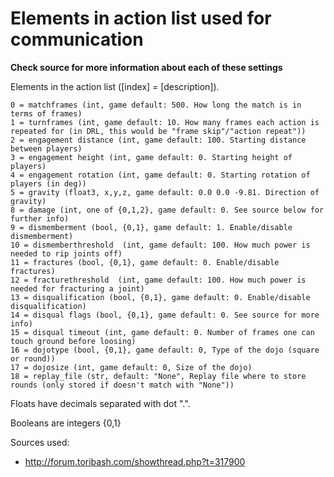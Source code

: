 Elements in action list used for communication
==============================================

**Check source for more information about each of these settings**

Elements in the action list ([index] = [description]).
```
0 = matchframes (int, game default: 500. How long the match is in terms of frames)
1 = turnframes (int, game default: 10. How many frames each action is repeated for (in DRL, this would be "frame skip"/"action repeat"))
2 = engagement distance (int, game default: 100. Starting distance between players)
3 = engagement height (int, game default: 0. Starting height of players)
4 = engagement rotation (int, game default: 0. Starting rotation of players (in deg))
5 = gravity (float3, x,y,z, game default: 0.0 0.0 -9.81. Direction of gravity)
8 = damage (int, one of {0,1,2}, game default: 0. See source below for further info)
9 = dismemberment (bool, {0,1}, game default: 1. Enable/disable dismemberment)
10 = dismemberthreshold  (int, game default: 100. How much power is needed to rip joints off)
11 = fractures (bool, {0,1}, game default: 0. Enable/disable fractures)
12 = fracturethreshold  (int, game default: 100. How much power is needed for fracturing a joint)
13 = disqualification (bool, {0,1}, game default: 0. Enable/disable disqualification)
14 = disqual flags (bool, {0,1}, game default: 0. See source for more info)
15 = disqual timeout (int, game default: 0. Number of frames one can touch ground before loosing)
16 = dojotype (bool, {0,1}, game default: 0, Type of the dojo (square or round))
17 = dojosize (int, game default: 0, Size of the dojo)
18 = replay_file (str, default: "None", Replay file where to store rounds (only stored if doesn't match with "None"))
```

Floats have decimals separated with dot ".".

Booleans are integers {0,1}

Sources used:

* http://forum.toribash.com/showthread.php?t=317900